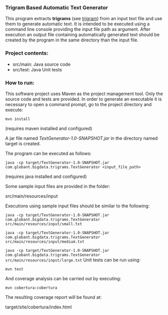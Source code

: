 ### Trigram Based Automatic Text Generator
This program extracts **trigrams** (see [trigram](http://en.wikipedia.org/wiki/N-gram)) from an input text file and use them to generate automatic text. It is intended to be executed using a command line console providing the input file path as argument. After execution an output file containing automatically generated text should be created by the program in the same directory than the input file.

### Project contents:

- src/main: Java source code
- src/test:	Java Unit tests

### How to run:

This software project uses Maven as the project management tool. Only the source code and tests are provided. In order to generate an executable it is necessary to open a command prompt, go to the project directory and execute:

`mvn install`

(requires maven installed and configured)

A jar file named *TextGenerator-1.0-SNAPSHOT.jar* in the directory named target is created.

The program can be executed as follows:

`java -cp target/TextGenerator-1.0-SNAPSHOT.jar com.globant.bigdata.trigrams.TextGenerator <input_file_path>`

(requires java installed and configured)

Some sample input files are provided in the folder:

src/main/resources/input

Executions using sample input files should be similar to the following:

`java -cp target/TextGenerator-1.0-SNAPSHOT.jar com.globant.bigdata.trigrams.TextGenerator src/main/resources/input/small.txt`

`java -cp target/TextGenerator-1.0-SNAPSHOT.jar com.globant.bigdata.trigrams.TextGenerator src/main/resources/input/medium.txt`

`java -cp target/TextGenerator-1.0-SNAPSHOT.jar com.globant.bigdata.trigrams.TextGenerator src/main/resources/input/large.txt`
Unit tests can be run using:

`mvn test`

And coverage analysis can be carried out by executing:

`mvn cobertura:cobertura`

The resulting coverage report will be found at:

target/site/cobertura/index.html